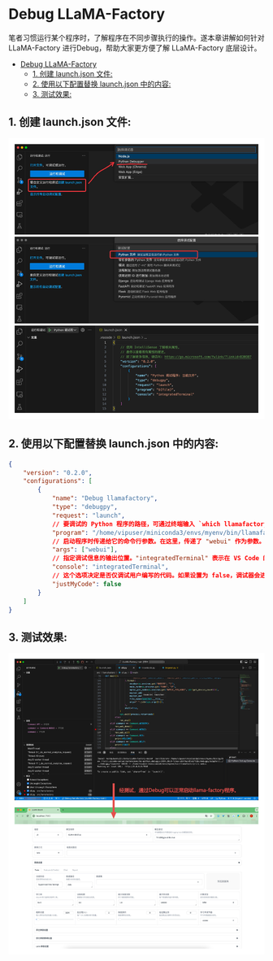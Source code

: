 # Debug LLaMA-Factory

笔者习惯运行某个程序时，了解程序在不同步骤执行的操作。遂本章讲解如何针对 LLaMA-Factory 进行Debug，帮助大家更方便了解 LLaMA-Factory 底层设计。
- [Debug LLaMA-Factory](#debug-llama-factory)
  - [1. 创建 launch.json 文件:](#1-创建-launchjson-文件)
  - [2. 使用以下配置替换 launch.json 中的内容:](#2-使用以下配置替换-launchjson-中的内容)
  - [3. 测试效果:](#3-测试效果)


## 1. 创建 launch.json 文件:

![](../docs/创建launch文件.jpg)


## 2. 使用以下配置替换 launch.json 中的内容:

```json
{
    "version": "0.2.0",
    "configurations": [
        {
            "name": "Debug llamafactory",
            "type": "debugpy",
            "request": "launch",
            // 要调试的 Python 程序的路径，可通过终端输入 `which llamafactory-cli` 进行查看自己的程序路径。
            "program": "/home/vipuser/miniconda3/envs/myenv/bin/llamafactory-cli",
            // 启动程序时传递给它的命令行参数。在这里，传递了 "webui" 作为参数。
            "args": ["webui"],
            // 指定调试信息的输出位置。"integratedTerminal" 表示在 VS Code 的集成终端中显示输出信息。
            "console": "integratedTerminal",
            // 这个选项决定是否仅调试用户编写的代码。如果设置为 false，调试器会进入库文件代码中。
            "justMyCode": false
        }
    ]
}
```


## 3. 测试效果:

![](../docs/debug方式启动llamafactory.jpg)